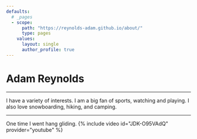 ```yaml
---
defaults:
  # _pages
  - scope:
      path: "https://reynolds-adam.github.io/about/"
      type: pages
    values:
      layout: single
      author_profile: true
---
```

	  
# Adam Reynolds
------
I have a variety of interests. I am a big fan of sports, watching and playing. I also love snowboarding, hiking, and camping. 

    
 
------
One time I went hang gliding.
{% include video id="JDK-O95VAdQ" provider="youtube" %}
